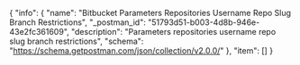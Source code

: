 {
  "info": {
    "name": "Bitbucket Parameters Repositories Username Repo Slug Branch Restrictions",
    "_postman_id": "51793d51-b003-4d8b-946e-43e2fc361609",
    "description": "Parameters repositories username repo slug branch restrictions",
    "schema": "https://schema.getpostman.com/json/collection/v2.0.0/"
  },
  "item": []
}